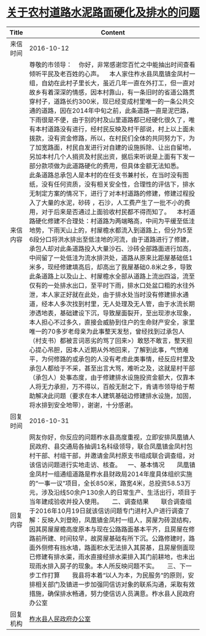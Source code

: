 # [关于农村道路水泥路面硬化及排水的问题](http://www.shangluo.gov.cn/zmhd/ldxxxx.jsp?urltype=leadermail.LeaderMailContentUrl&wbtreeid=1112&leadermailid=3852)

| Title |                                                                                                                                                                                                                                                                                                                                                                                                                                                                                                                                Content                                                                                                                                                                                                                                                                                                                                                                                                                                                                                                                                 |
|:-----:|------------------------------------------------------------------------------------------------------------------------------------------------------------------------------------------------------------------------------------------------------------------------------------------------------------------------------------------------------------------------------------------------------------------------------------------------------------------------------------------------------------------------------------------------------------------------------------------------------------------------------------------------------------------------------------------------------------------------------------------------------------------------------------------------------------------------------------------------------------------------------------------------------------------------------------------------------------------------------------------------------------------------------------------------------------------------|
| 来信时间  | 2016-10-12                                                                                                                                                                                                                                                                                                                                                                                                                                                                                                                                                                                                                                                                                                                                                                                                                                                                                                                                                                                                                                                             |
| 来信内容  | 尊敬的市领导：    你好，非常感谢您百忙之中能抽出时间查看倾听平民及老百姓的心声。    本人家住柞水县凤凰镇金凤村一组，自幼在此村子里长大，虽近几年一直在外打工，但一直对故乡有着深深的情感，因本村靠山，有一条旧时的省道公路贯穿村子，道路长约300米，现已经变成村里唯一的一条公共交通的道路，因在2014年中旬之前，此条道路一直是泥巴路，下雨很是不便，由于别的村及山里道路都已经硬化很久了，唯有本村道路没有进行，经村民反映及村干部说，村上以上面未拨款，没有资金修路，所以，在村民们全体的共同努力下，为了加宽路面，村民自发进行对自建的设施拆除、让出自留地，另加本村几个人捐资及村民出资，据后来听说是上面有下发一部分款项做为此道路硬化的费用，但具体金额无法知悉。       此条道路总承包人是本村的在任支书兼村长，在当时没有图纸，没有任何资质，没有相关安全性，合理性的评估下，排水无制定方案的情况下，进行了对本村道路的修建，修建过程投入了大量的水泥，砂砖 ，石沙，人工费产生了一批不小的费用，对于后来是否通过上面验收村民都不得而知了。    本村道路硬化修建不合理处：村道路为两端略高，中间为平缓至低洼地势，下雨天山上的，村屋檐水都流入到道路上，但分为5至6段分口将洪水排出至低洼地的河流，由于道路进行了修建，承包人却对此条道路投入大量沙石、沙砖全部路面进行加高，中间留了一处低洼为流水排洪处，道路从原来比距屋基础低1米多，现经修建填高后，却高出了我屋基础0.8米之多，导致此条道路上以及山上、村屋檐水全部从道路上流出四溢，流至仅有的一处排水出口，至平时下雨，排水口处盆口粗的水往外泄，本人家正好就在此处，由于排水处当时没有修建排水通道，经本人多次找到村里，无人处理及无人管，由于水流长期渗透地表，基础建设下沉，导致屋面裂开，至出现渗水现象，本人担心不过多久，直接会威胁到住户的生命财产安全，家里唯一的70多岁老母亲为此事整天发愁，曾经找到过承包人（村支书）都被言词恶劣的骂了回来>）敢怒不敢言，整天担心提心吊胆，因本人近期从外地回来，了解到此事，气愤难平，为何修路的或承包的人没有考虑此类事情，经反应村里及承包人都给于不采，甚至出言大骂，难听之及，这就是村干部（承包人）处事态度，由于修建排水设施投资金额大，仅靠本人将无力承担，万不得以，百般无耐之下，肯请市领导给于帮助解决此问题（要求在本人建筑基础边修建排水设施，加固，将水排到安全地带），谢谢，十分感谢。 |
| 回复时间  | 2016-10-31                                                                                                                                                                                                                                                                                                                                                                                                                                                                                                                                                                                                                                                                                                                                                                                                                                                                                                                                                                                                                                                             |
| 回复内容  | 网友你好，你反应的问题柞水县高度重视，立即安排凤凰镇人民政府、县交通局各抽调1名科级领导，联合凤凰镇金凤村包村干部、村组干部，并邀请金凤村原支书组成联合调查组，对该信访问题进行实地走访、核查。    一、基本情况　　凤凰镇金凤村一组通组道路是柞水县财政局2014年度具体组织实施的“一事一议”项目，全长850米，路宽4米，总投资58.53万元，涉及沿线50余户130余人的日常生产、生活出行，项目于当年建成验收并投入使用。　　二、调查结果　　联合调查组于2016年10月19日就该信访问题专门进村入户进行调查了解：反映人刘登盼，凤凰镇金凤村一组人，房屋为砖混结构，因其房屋屋檐高度原本与现在公路路面基本平齐，且房屋在修路前所建、时间较早，故房屋基础有所下沉。公路修建时，路面外侧修有挡水墙，路面积水无法排入其房基，且房屋侧面现已修建有排水渠，雨水直接经排水渠排入其门前耕地，也未出现雨水排入房子的现象。本人所反映问题不实。　　三、下一步工作打算　　我县将本着“以人为本，为民服务“的原则，安排相关部门及镇进一步加强同信访对象的联系沟通，采取有效措施，确保排水畅通，努力使信访人员满意。柞水县人民政府办公室                                                                                                                                                                                                                                                                                                                                                                                                                                                                                                                                                 |
| 回复机构  | [柞水县人民政府办公室](../../category/agencies/柞水县人民政府办公室.md)                                                                                                                                                                                                                                                                                                                                                                                                                                                                                                                                                                                                                                                                                                                                                                                                                                                                                                                                                                                                                    |